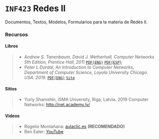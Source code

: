 # `INF423` Redes II
Documentos, Textos, Modelos, Formularios para la materia de Redes II.

### Recursos
#### Libros
>  * _Andrew S. Tanenbaum, David J. Wetherhall, Computer Networks 5th Edition, Prentice Hall, 2011_ [`PDF(ENG)`](https://raw.githubusercontent.com/gsahinpi/acm361/master/Computer%20Networks%20-%20A%20Tanenbaum%20-%205th%20edition.pdf) [`PDF(ESP)`](https://bibliotecavirtualapure.files.wordpress.com/2015/06/redes_de_computadoras-freelibros-org.pdf)
> * _Peter L Dordal, An Introduction to Computer Networks, Department of Computer Science, Loyola University Chicago. USA. 2019._ [`PDF(ENG)`](http://intronetworks.cs.luc.edu/current/ComputerNetworks.pdf) [`Site`](http://intronetworks.cs.luc.edu/)

#### Sitios
> *  Yuriy Shamshin, ISMA University, Riga, Latvia. 2019 Computer Networks: http://net.academy.lv/

#### Videos
> * Rogelio Montañana: [aulaclic.es](https://www.aulaclic.es/redes/) **(RECOMENDADO)**
> * Ben Eater: [YouTube](https://www.youtube.com/channel/UCS0N5baNlQWJCUrhCEo8WlA)

